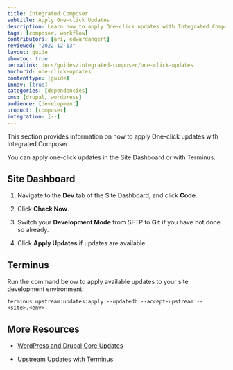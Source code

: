 ```yaml
---
title: Integrated Composer
subtitle: Apply One-click Updates
description: Learn how to apply One-click updates with Integrated Composer.
tags: [composer, workflow]
contributors: [ari, edwardangert]
reviewed: "2022-12-13"
layout: guide
showtoc: true
permalink: docs/guides/integrated-composer/one-click-updates
anchorid: one-click-updates
contenttype: [guide]
innav: [true]
categories: [dependencies]
cms: [drupal, wordpress]
audience: [development]
product: [composer]
integration: [--]
---
```


This section provides information on how to apply One-click updates with Integrated Composer. 

You can apply one-click updates in the Site Dashboard or with Terminus.

## Site Dashboard

1. Navigate to the **Dev** tab of the Site Dashboard, and click **Code**.

1. Click **Check Now**.

1. Switch your **Development Mode** from SFTP to **Git** if you have not done so already.

1. Click **Apply Updates** if updates are available.


## Terminus

Run the command below to apply available updates to your site development environment:

```bash{promptUser: user}
terminus upstream:updates:apply --updatedb --accept-upstream -- <site>.<env>
```

## More Resources

- [WordPress and Drupal Core Updates](/core-updates)

- [Upstream Updates with Terminus](/terminus/commands/upstream-updates-apply)
